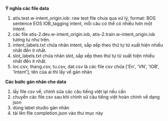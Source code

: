 **Ý nghĩa các file data**
1. atis.test.w-intent_origin.iob: raw test file chưa qua xử lý, format: BOS sentence EOS IOB_tagging intent, mỗi câu có thể có nhiều hơn một intent.
2. các file atis-2.dev.w-intent_origin.iob, atis-2.train.w-intent_origin.iob tương tự như trên.
3. intent_labels.txt chứa nhãn intent, sắp xếp theo thứ tự từ xuất hiện nhiều nhất đến ít nhất. 
4. slot_labels.txt chứa nhãn slot, sắp xếp theo thứ tự từ xuất hiện nhiều nhất đến ít nhất.
5. loc.csv, thang.csv, tu.csv, dat.csv là các file csv chứa ['En', 'VN', 'IOB', 'Intent'], tên của ai thì lấy về gán nhãn


**Các bước gán nhãn cho data**
1. lấy file csv về, chỉnh sửa các câu tiếng việt lại nếu cần
2. chuyển các file csv sau khi chỉnh sử câu tiếng việt hoàn chỉnh về dạng json
3. dùng label studio gán nhãn
4. tải lên file completion.json vào thư mục này
